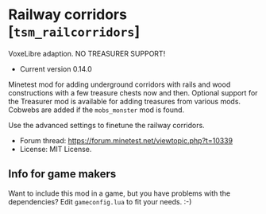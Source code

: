 # Railway corridors [`tsm_railcorridors`]
VoxeLibre adaption. NO TREASURER SUPPORT!

* Current version 0.14.0

Minetest mod for adding underground corridors with rails and wood constructions with a few treasure chests now and then.
Optional support for the Treasurer mod is available for adding treasures from various mods.
Cobwebs are added if the `mobs_monster` mod is found.

Use the advanced settings to finetune the railway corridors.

* Forum thread: https://forum.minetest.net/viewtopic.php?t=10339
* License: MIT License.

## Info for game makers
Want to include this mod in a game, but you have problems with the dependencies?
Edit `gameconfig.lua` to fit your needs. :-)
